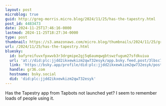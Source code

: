```yaml
---
layout: post
microblog: true
guid: http://greg-morris.micro.blog/2024/11/25/has-the-tapestry.html
post_id: 4483473
date: 2024-11-25T17:46:16-0000
lastmod: 2024-11-25T18:27:34-0000
type: post
thumbnail: https://s3.amazonaws.com/micro.blog/thumbnails/2024/11/25/gregmorris.co.uk/60d849af94b36547b47b6ec600a4bee6.png
url: /2024/11/25/has-the-tapestry.html
bluesky:
  id: bafyreifuvxfpxwvb3r3drgmipe2gj5q6aumqwgbtswzfugum27sfdkuiua
  url: 'at://did:plc:jjdd2ikxewkizm2qw732esyk/app.bsky.feed.post/3lbsc7ktjxo2i'
  link: 'https://bsky.app/profile/did:plc:jjdd2ikxewkizm2qw732esyk/post/3lbsc7ktjxo2i'
  handle: gr36.com
  hostname: bsky.social
  did: 'did:plc:jjdd2ikxewkizm2qw732esyk'
---
```

Has the Tapestry app from Tapbots not launched yet? I seem to remember loads of people using it. 
